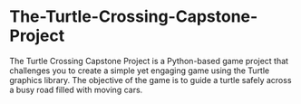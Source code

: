 # The-Turtle-Crossing-Capstone-Project
 The Turtle Crossing Capstone Project is a Python-based game project that challenges you to create a simple yet engaging game using the Turtle graphics library. The objective of the game is to guide a turtle safely across a busy road filled with moving cars.
